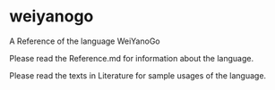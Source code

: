 # weiyanogo
A Reference of the language WeiYanoGo

Please read the Reference.md for information about the language.

Please read the texts in Literature for sample usages of the language.
